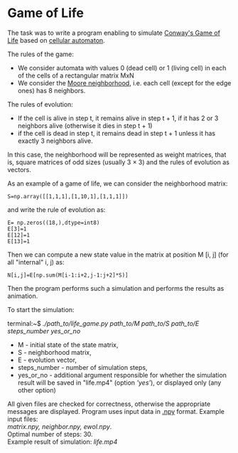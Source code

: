 # Game of Life

The task was to write a program enabling to simulate [Conway's Game of Life](https://en.wikipedia.org/wiki/Conway%27s_Game_of_Life) based on [cellular automaton](https://en.wikipedia.org/wiki/Cellular_automaton).

The rules of the game:<br />
- We consider automata with values 0 (dead cell) or 1 (living cell) in each of the cells of a rectangular matrix MxN
- We consider the [Moore neighborhood](https://en.wikipedia.org/wiki/Moore_neighborhood), i.e. each cell (except for the edge ones) has 8 neighbors.<br />

The rules of evolution:<br />
- If the cell is alive in step t, it remains alive in step t + 1, if it has 2 or 3 neighbors alive (otherwise it dies in step t + 1)
- if the cell is dead in step t, it remains dead in step t + 1 unless it has exactly 3 neighbors alive.<br />

In this case, the neighborhood will be represented as weight matrices, that is, square matrices of odd sizes (usually 3 × 3) 
and the rules of evolution as vectors. <br />

As an example of a game of life, we can consider the neighborhood matrix:
```
S=np.array([[1,1,1],[1,10,1],[1,1,1]])
```
and write the rule of evolution as:
```
E= np.zeros((18,),dtype=int8)
E[3]=1
E[12]=1
E[13]=1
```
Then we can compute a new state value in the matrix at position M [i, j] (for all "internal" i, j) as:
```
N[i,j]=E[np.sum(M[i-1:i+2,j-1:j+2]*S)]
```
Then the program performs such a simulation and performs the results as animation.<br />

To start the simulation: <br />

terminal:~$ *./path_to/life_game.py path_to/M path_to/S path_to/E steps_number yes_or_no*<br />

- M - initial state of the state matrix,
- S - neighborhood matrix,
- E - evolution vector, 
- steps_number - number of simulation steps,
- yes_or_no - additional argument responsible for whether the simulation result will be saved in "life.mp4" (option *'yes'*), or displayed only (any other option)<br />

All given files are checked for correctness, otherwise the appropriate messages are displayed.
Program uses input data in [.npy](https://numpy.org/devdocs/reference/generated/numpy.lib.format.html) format. Example input files:<br /> 
*matrix.npy, neighbor.npy, ewol.npy*.<br />
Optimal number of steps: 30. <br />
Example result of simulation: *life.mp4*
